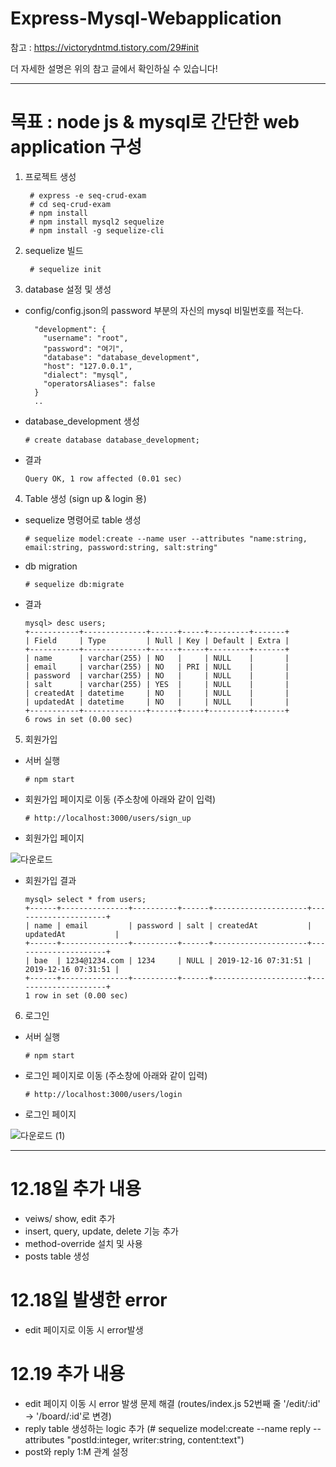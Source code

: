 # Express-Mysql-Webapplication

참고 : https://victorydntmd.tistory.com/29#init

더 자세한 설명은 위의 참고 글에서 확인하실 수 있습니다!

---------------------------------------------------

# 목표 : node js & mysql로 간단한 web application 구성

1. 프로젝트 생성

        # express -e seq-crud-exam
        # cd seq-crud-exam
        # npm install
        # npm install mysql2 sequelize
        # npm install -g sequelize-cli

2. sequelize 빌드

        # sequelize init

3. database 설정 및 생성

  - config/config.json의 password 부분의 자신의 mysql 비밀번호를 적는다.
  
          "development": {
            "username": "root",
            "password": "여기",
            "database": "database_development",
            "host": "127.0.0.1",
            "dialect": "mysql",
            "operatorsAliases": false
          }
          ..
  
  - database_development 생성
  
        # create database database_development;
  
  - 결과
  
        Query OK, 1 row affected (0.01 sec)
        
        
4. Table 생성 (sign up & login 용)

  - sequelize 명령어로 table 생성

        # sequelize model:create --name user --attributes "name:string, email:string, password:string, salt:string"

  - db migration
  
        # sequelize db:migrate

  - 결과
  
        mysql> desc users;
        +-----------+--------------+------+-----+---------+-------+
        | Field     | Type         | Null | Key | Default | Extra |
        +-----------+--------------+------+-----+---------+-------+
        | name      | varchar(255) | NO   |     | NULL    |       |
        | email     | varchar(255) | NO   | PRI | NULL    |       |
        | password  | varchar(255) | NO   |     | NULL    |       |
        | salt      | varchar(255) | YES  |     | NULL    |       |
        | createdAt | datetime     | NO   |     | NULL    |       |
        | updatedAt | datetime     | NO   |     | NULL    |       |
        +-----------+--------------+------+-----+---------+-------+
        6 rows in set (0.00 sec)

5. 회원가입

  - 서버 실행
  
        # npm start
  
  - 회원가입 페이지로 이동 (주소창에 아래와 같이 입력)
  
        # http://localhost:3000/users/sign_up

  - 회원가입 페이지
  
  ![다운로드](https://user-images.githubusercontent.com/45925992/70890728-1669c580-2029-11ea-8ab3-e64ac7e14a47.png)
  
  - 회원가입 결과
  
        mysql> select * from users;
        +------+---------------+----------+------+---------------------+---------------------+
        | name | email         | password | salt | createdAt           | updatedAt           |
        +------+---------------+----------+------+---------------------+---------------------+
        | bae  | 1234@1234.com | 1234     | NULL | 2019-12-16 07:31:51 | 2019-12-16 07:31:51 |
        +------+---------------+----------+------+---------------------+---------------------+
        1 row in set (0.00 sec)

6. 로그인

  - 서버 실행
  
        # npm start
  
  - 로그인 페이지로 이동 (주소창에 아래와 같이 입력)
  
        # http://localhost:3000/users/login

  - 로그인 페이지
  
  ![다운로드 (1)](https://user-images.githubusercontent.com/45925992/70890912-7fe9d400-2029-11ea-890f-580debd13672.png)
  
----------------------------------------

# 12.18일 추가 내용

  - veiws/ show, edit 추가
  - insert, query, update, delete 기능 추가
  - method-override 설치 및 사용
  - posts table 생성
  
# 12.18일 발생한 error

  - edit 페이지로 이동 시 error발생
  
# 12.19 추가 내용
  
  - edit 페이지 이동 시 error 발생 문제 해결 (routes/index.js 52번째 줄 '/edit/:id' -> '/board/:id'로 변경)
  - reply table 생성하는 logic 추가 (# sequelize model:create --name reply --attributes "postId:integer, writer:string, content:text")
  - post와 reply 1:M 관계 설정